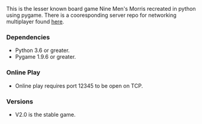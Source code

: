 This is the lesser known board game Nine Men's Morris recreated in python using pygame. There is a cooresponding server repo for networking multiplayer found [here](https://github.com/nickschuster/nine-mens-server).

### Dependencies

 - Python 3.6 or greater.
 - Pygame 1.9.6 or greater.
 
### Online Play

 - Online play requires port 12345 to be open on TCP.
 
### Versions

 - V2.0 is the stable game.
